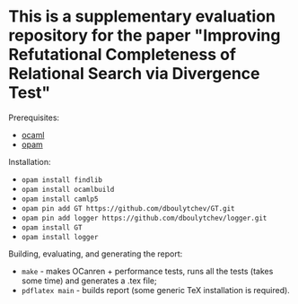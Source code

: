 # This is a supplementary evaluation repository for the paper "Improving Refutational Completeness of Relational Search via Divergence Test"

Prerequisites:

* [ocaml](ocaml.org)
* [opam](opam.ocaml.org)

Installation:

* `opam install findlib`
* `opam install ocamlbuild`
* `opam install camlp5`
* `opam pin add GT https://github.com/dboulytchev/GT.git`
* `opam pin add logger https://github.com/dboulytchev/logger.git`
* `opam install GT`
* `opam install logger`

Building, evaluating, and generating the report:

* `make` - makes OCanren + performance tests, runs all the tests (takes some time) and generates a .tex file;
* `pdflatex main` - builds report (some generic TeX installation is required).



